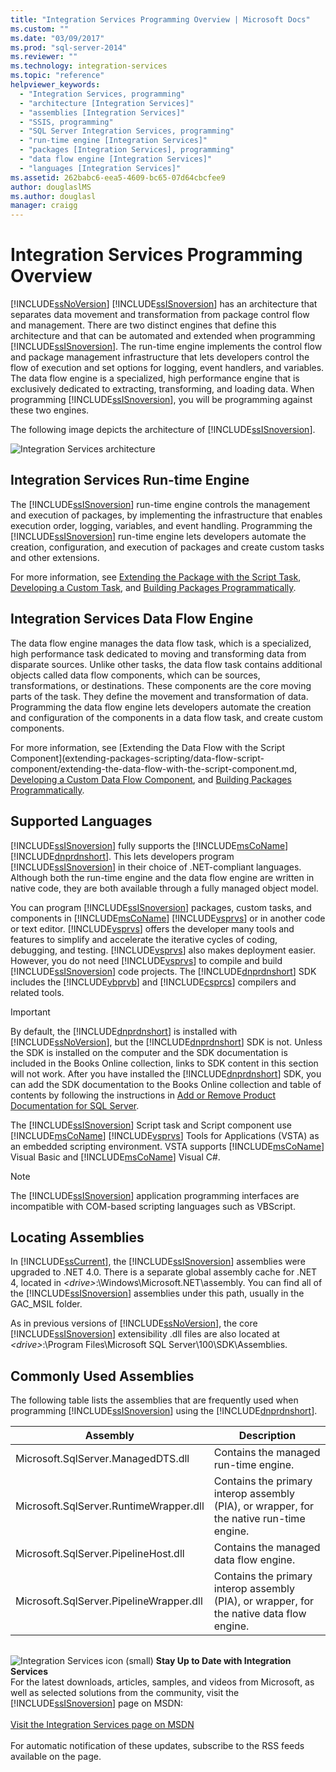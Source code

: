 ```yaml
---
title: "Integration Services Programming Overview | Microsoft Docs"
ms.custom: ""
ms.date: "03/09/2017"
ms.prod: "sql-server-2014"
ms.reviewer: ""
ms.technology: integration-services
ms.topic: "reference"
helpviewer_keywords: 
  - "Integration Services, programming"
  - "architecture [Integration Services]"
  - "assemblies [Integration Services]"
  - "SSIS, programming"
  - "SQL Server Integration Services, programming"
  - "run-time engine [Integration Services]"
  - "packages [Integration Services], programming"
  - "data flow engine [Integration Services]"
  - "languages [Integration Services]"
ms.assetid: 262babc6-eea5-4609-bc65-07d64cbcfee9
author: douglaslMS
ms.author: douglasl
manager: craigg
---
```

# Integration Services Programming Overview
  [!INCLUDE[ssNoVersion](../includes/ssnoversion-md.md)] [!INCLUDE[ssISnoversion](../includes/ssisnoversion-md.md)] has an architecture that separates data movement and transformation from package control flow and management. There are two distinct engines that define this architecture and that can be automated and extended when programming [!INCLUDE[ssISnoversion](../includes/ssisnoversion-md.md)]. The run-time engine implements the control flow and package management infrastructure that lets developers control the flow of execution and set options for logging, event handlers, and variables. The data flow engine is a specialized, high performance engine that is exclusively dedicated to extracting, transforming, and loading data. When programming [!INCLUDE[ssISnoversion](../includes/ssisnoversion-md.md)], you will be programming against these two engines.  
  
 The following image depicts the architecture of [!INCLUDE[ssISnoversion](../includes/ssisnoversion-md.md)].  
  
 ![Integration Services architecture](media/mw-dts-01.gif "Integration Services architecture")  
  
## Integration Services Run-time Engine  
 The [!INCLUDE[ssISnoversion](../includes/ssisnoversion-md.md)] run-time engine controls the management and execution of packages, by implementing the infrastructure that enables execution order, logging, variables, and event handling. Programming the [!INCLUDE[ssISnoversion](../includes/ssisnoversion-md.md)] run-time engine lets developers automate the creation, configuration, and execution of packages and create custom tasks and other extensions.  
  
 For more information, see [Extending the Package with the Script Task](extending-packages-scripting/task/extending-the-package-with-the-script-task.md), [Developing a Custom Task](extending-packages-custom-objects/task/developing-a-custom-task.md), and [Building Packages Programmatically](building-packages-programmatically/building-packages-programmatically.md).  
  
## Integration Services Data Flow Engine  
 The data flow engine manages the data flow task, which is a specialized, high performance task dedicated to moving and transforming data from disparate sources. Unlike other tasks, the data flow task contains additional objects called data flow components, which can be sources, transformations, or destinations. These components are the core moving parts of the task. They define the movement and transformation of data. Programming the data flow engine lets developers automate the creation and configuration of the components in a data flow task, and create custom components.  
  
 For more information, see [Extending the Data Flow with the Script Component](extending-packages-scripting/data-flow-script-component/extending-the-data-flow-with-the-script-component.md, [Developing a Custom Data Flow Component](extending-packages-custom-objects/data-flow/developing-a-custom-data-flow-component.md), and [Building Packages Programmatically](building-packages-programmatically/building-packages-programmatically.md).  
  
## Supported Languages  
 [!INCLUDE[ssISnoversion](../includes/ssisnoversion-md.md)] fully supports the [!INCLUDE[msCoName](../includes/msconame-md.md)] [!INCLUDE[dnprdnshort](../includes/dnprdnshort-md.md)]. This lets developers program [!INCLUDE[ssISnoversion](../includes/ssisnoversion-md.md)] in their choice of .NET-compliant languages. Although both the run-time engine and the data flow engine are written in native code, they are both available through a fully managed object model.  
  
 You can program [!INCLUDE[ssISnoversion](../includes/ssisnoversion-md.md)] packages, custom tasks, and components in [!INCLUDE[msCoName](../includes/msconame-md.md)] [!INCLUDE[vsprvs](../includes/vsprvs-md.md)] or in another code or text editor. [!INCLUDE[vsprvs](../includes/vsprvs-md.md)] offers the developer many tools and features to simplify and accelerate the iterative cycles of coding, debugging, and testing. [!INCLUDE[vsprvs](../includes/vsprvs-md.md)] also makes deployment easier. However, you do not need [!INCLUDE[vsprvs](../includes/vsprvs-md.md)] to compile and build [!INCLUDE[ssISnoversion](../includes/ssisnoversion-md.md)] code projects. The [!INCLUDE[dnprdnshort](../includes/dnprdnshort-md.md)] SDK includes the [!INCLUDE[vbprvb](../includes/vbprvb-md.md)] and [!INCLUDE[csprcs](../includes/csprcs-md.md)] compilers and related tools.  
  
> [!IMPORTANT]  
>  By default, the [!INCLUDE[dnprdnshort](../includes/dnprdnshort-md.md)] is installed with [!INCLUDE[ssNoVersion](../includes/ssnoversion-md.md)], but the [!INCLUDE[dnprdnshort](../includes/dnprdnshort-md.md)] SDK is not. Unless the SDK is installed on the computer and the SDK documentation is included in the Books Online collection, links to SDK content in this section will not work. After you have installed the [!INCLUDE[dnprdnshort](../includes/dnprdnshort-md.md)] SDK, you can add the SDK documentation to the Books Online collection and table of contents by following the instructions in [Add or Remove Product Documentation for SQL Server](../2014-toc/books-online-for-sql-server-2014.md).  
  
 The [!INCLUDE[ssISnoversion](../includes/ssisnoversion-md.md)] Script task and Script component use [!INCLUDE[msCoName](../includes/msconame-md.md)] [!INCLUDE[vsprvs](../includes/vsprvs-md.md)] Tools for Applications (VSTA) as an embedded scripting environment. VSTA supports [!INCLUDE[msCoName](../includes/msconame-md.md)] Visual Basic and [!INCLUDE[msCoName](../includes/msconame-md.md)] Visual C#.  
  
> [!NOTE]  
>  The [!INCLUDE[ssISnoversion](../includes/ssisnoversion-md.md)] application programming interfaces are incompatible with COM-based scripting languages such as VBScript.  
  
## Locating Assemblies  
 In [!INCLUDE[ssCurrent](../includes/sscurrent-md.md)], the [!INCLUDE[ssISnoversion](../includes/ssisnoversion-md.md)] assemblies were upgraded to .NET 4.0. There is a separate global assembly cache for .NET 4, located in *\<drive>*:\Windows\Microsoft.NET\assembly. You can find all of the [!INCLUDE[ssISnoversion](../includes/ssisnoversion-md.md)] assemblies under this path, usually in the GAC_MSIL folder.  
  
 As in previous versions of [!INCLUDE[ssNoVersion](../includes/ssnoversion-md.md)], the core [!INCLUDE[ssISnoversion](../includes/ssisnoversion-md.md)] extensibility .dll files are also located at *\<drive>*:\Program Files\Microsoft SQL Server\100\SDK\Assemblies.  
  
## Commonly Used Assemblies  
 The following table lists the assemblies that are frequently used when programming [!INCLUDE[ssISnoversion](../includes/ssisnoversion-md.md)] using the [!INCLUDE[dnprdnshort](../includes/dnprdnshort-md.md)].  
  
|Assembly|Description|  
|--------------|-----------------|  
|Microsoft.SqlServer.ManagedDTS.dll|Contains the managed run-time engine.|  
|Microsoft.SqlServer.RuntimeWrapper.dll|Contains the primary interop assembly (PIA), or wrapper, for the native run-time engine.|  
|Microsoft.SqlServer.PipelineHost.dll|Contains the managed data flow engine.|  
|Microsoft.SqlServer.PipelineWrapper.dll|Contains the primary interop assembly (PIA), or wrapper, for the native data flow engine.|  
  
||  
|-|  
![Integration Services icon (small)](media/dts-16.gif "Integration Services icon (small)")  **Stay Up to Date with Integration Services**<br /> For the latest downloads, articles, samples, and videos from Microsoft, as well as selected solutions from the community, visit the [!INCLUDE[ssISnoversion](../includes/ssisnoversion-md.md)] page on MSDN:<br /><br /> [Visit the Integration Services page on MSDN](https://go.microsoft.com/fwlink/?LinkId=136655)<br /><br /> For automatic notification of these updates, subscribe to the RSS feeds available on the page.  
  
  
